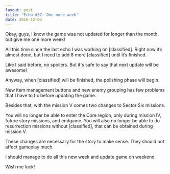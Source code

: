 ```yaml
---
layout: post
title: "Echo #57: One more week"
date: 2016-12-04
---
```


Okay, guys, I know the game was not updated for longer than the month, but give me one more week!

All this time since the last echo I was working on [classified]. Right now it’s almost done, but I need to add 8 more [classified] until it’s finished.

Like I said before, no spoilers. But it's safe to say that next update will be awesome!

Anyway, when [classified] will be finished, the polishing phase will begin.

New item management buttons and new enemy grouping has few problems that I have to fix before updating the game.

Besides that, with the mission V comes two changes to Sector Six missions.

You will no longer be able to enter the Core region, only during mission IV, future story missions, and endgame. You will also no longer be able to do resurrection missions without [classified], that can be obtained during mission V.

These changes are necessary for the story to make sense. They should not affect gameplay much.

I should manage to do all this new week and update game on weekend.

Wish me luck!
